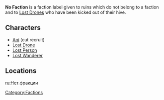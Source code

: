 **No Faction** is a faction label given to ruins which do not belong to
a faction and to [Lost Drones](Lost_Drone.md "wikilink") who have been
kicked out of their hive.

## Characters

- [Ani](Ani "wikilink") (cut recruit)
- [Lost Drone](Lost_Drone.md "wikilink")
- [Lost Person](Lost_Person "wikilink")
- [Lost Wanderer](Lost_Wanderer "wikilink")

## Locations

[ru:Нет фракции](ru:Нет_фракции "wikilink")

[Category:Factions](Category:Factions "wikilink")